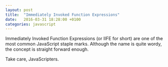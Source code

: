 ```yaml
---
layout: post
title:  "Immediately Invoked Function Expressions"
date:   2016-03-31 18:28:00 +0100
categories: javascript
---
```


Immediately Invoked Function Expressions (or IIFE for short) are one of the most common JavaScript staple marks. Although the name is quite wordy, the concept is straight forward enough. 

Take care, JavaScripters.
